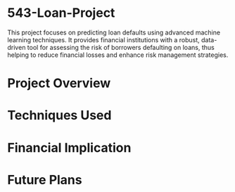 # 543-Loan-Project
This project focuses on predicting loan defaults using advanced machine learning techniques. It provides financial institutions with a robust, data-driven tool for assessing the risk of borrowers defaulting on loans, thus helping to reduce financial losses and enhance risk management strategies.
# Project Overview

# Techniques Used

# Financial Implication

# Future Plans
